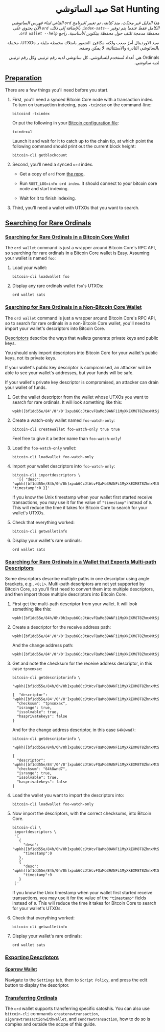 
<div dir="rtl">

# Sat Hunting صيد الساتوشي

<p dir="rtl"><em>هذا الدليل غير محدّث. منذ كتابته، تم تغيير البرنامج <code>ord</code> الثنائي لبناء فهرس الساتوشي الكامل فقط عندما يتم توفير <code>--index-sats</code>. بالإضافة إلى ذلك، <code>ord</code> الآن يحتوي على محفظة مدمجة تلتف حول محفظة بيتكوين الأساسية. راجع <code>ord wallet --help</code>.</em></p>
<p dir="rtl">صيد الاوردينال أمرٌ صعب ولكنه مكافئ. الشعور بامتلاك محفظة مليئة بـ UTXOs، محملة بالساتوشي النادرة والاستثنائية، لا يمكن وصفه.</p>

<p dir="rtl" 

Ordinals هي أعداد تُستخدم للساتوشي. كل ساتوشي لديه رقم ترتيبي وكل رقم ترتيبي لديه ساتوشي.


<div dir="ltr">

<h2 id="preparation"><a class="header" href="#preparation">Preparation</a></h2>
<p>There are a few things you'll need before you start.</p>
<ol>
<li>
<p>First, you'll need a synced Bitcoin Core node with a transaction index. To
turn on transaction indexing, pass <code>-txindex</code> on the command-line:</p>
<pre><code class="language-sh">bitcoind -txindex
</code></pre>
<p>Or put the following in your <a href="https://github.com/bitcoin/bitcoin/blob/master/doc/bitcoin-conf.md#configuration-file-path">Bitcoin configuration
file</a>:</p>
<pre><code>txindex=1
</code></pre>
<p>Launch it and wait for it to catch up to the chain tip, at which point the
following command should print out the current block height:</p>
<pre><code class="language-sh">bitcoin-cli getblockcount
</code></pre>
</li>
<li>
<p>Second, you'll need a synced <code>ord</code> index.</p>
<ul>
<li>
<p>Get a copy of <code>ord</code> from <a href="https://github.com/ordinals/ord/">the repo</a>.</p>
</li>
<li>
<p>Run <code>RUST_LOG=info ord index</code>. It should connect to your bitcoin core
node and start indexing.</p>
</li>
<li>
<p>Wait for it to finish indexing.</p>
</li>
</ul>
</li>
<li>
<p>Third, you'll need a wallet with UTXOs that you want to search.</p>
</li>
</ol>
<h2 id="searching-for-rare-ordinals"><a class="header" href="#searching-for-rare-ordinals">Searching for Rare Ordinals</a></h2>
<h3 id="searching-for-rare-ordinals-in-a-bitcoin-core-wallet"><a class="header" href="#searching-for-rare-ordinals-in-a-bitcoin-core-wallet">Searching for Rare Ordinals in a Bitcoin Core Wallet</a></h3>
<p>The <code>ord wallet</code> command is just a wrapper around Bitcoin Core's RPC API, so
searching for rare ordinals in a Bitcoin Core wallet is Easy. Assuming your
wallet is named <code>foo</code>:</p>
<ol>
<li>
<p>Load your wallet:</p>
<pre><code class="language-sh">bitcoin-cli loadwallet foo
</code></pre>
</li>
<li>
<p>Display any rare ordinals wallet <code>foo</code>'s UTXOs:</p>
<pre><code class="language-sh">ord wallet sats
</code></pre>
</li>
</ol>
<h3 id="searching-for-rare-ordinals-in-a-non-bitcoin-core-wallet"><a class="header" href="#searching-for-rare-ordinals-in-a-non-bitcoin-core-wallet">Searching for Rare Ordinals in a Non-Bitcoin Core Wallet</a></h3>
<p>The <code>ord wallet</code> command is just a wrapper around Bitcoin Core's RPC API, so to
search for rare ordinals in a non-Bitcoin Core wallet, you'll need to import
your wallet's descriptors into Bitcoin Core.</p>
<p><a href="https://github.com/bitcoin/bitcoin/blob/master/doc/descriptors.md">Descriptors</a>
describe the ways that wallets generate private keys and public keys.</p>
<p>You should only import descriptors into Bitcoin Core for your wallet's public
keys, not its private keys.</p>
<p>If your wallet's public key descriptor is compromised, an attacker will be able
to see your wallet's addresses, but your funds will be safe.</p>
<p>If your wallet's private key descriptor is compromised, an attacker can drain
your wallet of funds.</p>
<ol>
<li>
<p>Get the wallet descriptor from the wallet whose UTXOs you want to search for
rare ordinals. It will look something like this:</p>
<pre><code>wpkh([bf1dd55e/84'/0'/0']xpub6CcJtWcvFQaMo39ANFi1MyXkEXM8T8ZhnxMtSjQAdPmVSTHYnc8Hwoc11VpuP8cb8JUTboZB5A7YYGDonYySij4XTawL6iNZvmZwdnSEEep/0/*)#csvefu29
</code></pre>
</li>
<li>
<p>Create a watch-only wallet named <code>foo-watch-only</code>:</p>
<pre><code class="language-sh">bitcoin-cli createwallet foo-watch-only true true
</code></pre>
<p>Feel free to give it a better name than <code>foo-watch-only</code>!</p>
</li>
<li>
<p>Load the <code>foo-watch-only</code> wallet:</p>
<pre><code class="language-sh">bitcoin-cli loadwallet foo-watch-only
</code></pre>
</li>
<li>
<p>Import your wallet descriptors into <code>foo-watch-only</code>:</p>
<pre><code class="language-sh">bitcoin-cli importdescriptors \
  '[{ &quot;desc&quot;: &quot;wpkh([bf1dd55e/84h/0h/0h]xpub6CcJtWcvFQaMo39ANFi1MyXkEXM8T8ZhnxMtSjQAdPmVSTHYnc8Hwoc11VpuP8cb8JUTboZB5A7YYGDonYySij4XTawL6iNZvmZwdnSEEep/0/*)#tpnxnxax&quot;, &quot;timestamp&quot;:0 }]'
</code></pre>
<p>If you know the Unix timestamp when your wallet first started receive
transactions, you may use it for the value of <code>&quot;timestamp&quot;</code> instead of <code>0</code>.
This will reduce the time it takes for Bitcoin Core to search for your
wallet's UTXOs.</p>
</li>
<li>
<p>Check that everything worked:</p>
<pre><code class="language-sh">bitcoin-cli getwalletinfo
</code></pre>
</li>
<li>
<p>Display your wallet's rare ordinals:</p>
<pre><code class="language-sh">ord wallet sats
</code></pre>
</li>
</ol>
<h3 id="searching-for-rare-ordinals-in-a-wallet-that-exports-multi-path-descriptors"><a class="header" href="#searching-for-rare-ordinals-in-a-wallet-that-exports-multi-path-descriptors">Searching for Rare Ordinals in a Wallet that Exports Multi-path Descriptors</a></h3>
<p>Some descriptors describe multiple paths in one descriptor using angle brackets,
e.g., <code>&lt;0;1&gt;</code>. Multi-path descriptors are not yet supported by Bitcoin Core, so
you'll first need to convert them into multiple descriptors, and then import
those multiple descriptors into Bitcoin Core.</p>
<ol>
<li>
<p>First get the multi-path descriptor from your wallet. It will look something
like this:</p>
<pre><code>wpkh([bf1dd55e/84h/0h/0h]xpub6CcJtWcvFQaMo39ANFi1MyXkEXM8T8ZhnxMtSjQAdPmVSTHYnc8Hwoc11VpuP8cb8JUTboZB5A7YYGDonYySij4XTawL6iNZvmZwdnSEEep/&lt;0;1&gt;/*)#fw76ulgt
</code></pre>
</li>
<li>
<p>Create a descriptor for the receive address path:</p>
<pre><code>wpkh([bf1dd55e/84'/0'/0']xpub6CcJtWcvFQaMo39ANFi1MyXkEXM8T8ZhnxMtSjQAdPmVSTHYnc8Hwoc11VpuP8cb8JUTboZB5A7YYGDonYySij4XTawL6iNZvmZwdnSEEep/0/*)
</code></pre>
<p>And the change address path:</p>
<pre><code>wpkh([bf1dd55e/84'/0'/0']xpub6CcJtWcvFQaMo39ANFi1MyXkEXM8T8ZhnxMtSjQAdPmVSTHYnc8Hwoc11VpuP8cb8JUTboZB5A7YYGDonYySij4XTawL6iNZvmZwdnSEEep/1/*)
</code></pre>
</li>
<li>
<p>Get and note the checksum for the receive address descriptor, in this case
<code>tpnxnxax</code>:</p>
<pre><code class="language-sh">bitcoin-cli getdescriptorinfo \
  'wpkh([bf1dd55e/84h/0h/0h]xpub6CcJtWcvFQaMo39ANFi1MyXkEXM8T8ZhnxMtSjQAdPmVSTHYnc8Hwoc11VpuP8cb8JUTboZB5A7YYGDonYySij4XTawL6iNZvmZwdnSEEep/0/*)'
</code></pre>
<pre><code class="language-json">{  &quot;descriptor&quot;: &quot;wpkh([bf1dd55e/84'/0'/0']xpub6CcJtWcvFQaMo39ANFi1MyXkEXM8T8ZhnxMtSjQAdPmVSTHYnc8Hwoc11VpuP8cb8JUTboZB5A7YYGDonYySij4XTawL6iNZvmZwdnSEEep/0/*)#csvefu29&quot;,
  &quot;checksum&quot;: &quot;tpnxnxax&quot;,
  &quot;isrange&quot;: true,
  &quot;issolvable&quot;: true,
  &quot;hasprivatekeys&quot;: false
}
</code></pre>
<p>And for the change address descriptor, in this case <code>64k8wnd7</code>:</p>
<pre><code class="language-sh">bitcoin-cli getdescriptorinfo \
  'wpkh([bf1dd55e/84h/0h/0h]xpub6CcJtWcvFQaMo39ANFi1MyXkEXM8T8ZhnxMtSjQAdPmVSTHYnc8Hwoc11VpuP8cb8JUTboZB5A7YYGDonYySij4XTawL6iNZvmZwdnSEEep/1/*)'
</code></pre>
<pre><code class="language-json">{
  &quot;descriptor&quot;: &quot;wpkh([bf1dd55e/84'/0'/0']xpub6CcJtWcvFQaMo39ANFi1MyXkEXM8T8ZhnxMtSjQAdPmVSTHYnc8Hwoc11VpuP8cb8JUTboZB5A7YYGDonYySij4XTawL6iNZvmZwdnSEEep/1/*)#fyfc5f6a&quot;,
  &quot;checksum&quot;: &quot;64k8wnd7&quot;,
  &quot;isrange&quot;: true,
  &quot;issolvable&quot;: true,
  &quot;hasprivatekeys&quot;: false
}
</code></pre>
</li>
<li>
<p>Load the wallet you want to import the descriptors into:</p>
<pre><code class="language-sh">bitcoin-cli loadwallet foo-watch-only
</code></pre>
</li>
<li>
<p>Now import the descriptors, with the correct checksums, into Bitcoin Core.</p>
<pre><code class="language-sh">bitcoin-cli \
 importdescriptors \
 '[
   {
     &quot;desc&quot;: &quot;wpkh([bf1dd55e/84h/0h/0h]xpub6CcJtWcvFQaMo39ANFi1MyXkEXM8T8ZhnxMtSjQAdPmVSTHYnc8Hwoc11VpuP8cb8JUTboZB5A7YYGDonYySij4XTawL6iNZvmZwdnSEEep/0/*)#tpnxnxax&quot;
     &quot;timestamp&quot;:0
   },
   {
     &quot;desc&quot;: &quot;wpkh([bf1dd55e/84h/0h/0h]xpub6CcJtWcvFQaMo39ANFi1MyXkEXM8T8ZhnxMtSjQAdPmVSTHYnc8Hwoc11VpuP8cb8JUTboZB5A7YYGDonYySij4XTawL6iNZvmZwdnSEEep/1/*)#64k8wnd7&quot;,
     &quot;timestamp&quot;:0
   }
 ]'
</code></pre>
<p>If you know the Unix timestamp when your wallet first started receive
transactions, you may use it for the value of the <code>&quot;timestamp&quot;</code> fields
instead of <code>0</code>. This will reduce the time it takes for Bitcoin Core to
search for your wallet's UTXOs.</p>
</li>
<li>
<p>Check that everything worked:</p>
<pre><code class="language-sh">bitcoin-cli getwalletinfo
</code></pre>
</li>
<li>
<p>Display your wallet's rare ordinals:</p>
<pre><code class="language-sh">ord wallet sats
</code></pre>
</li>
</ol>
<h3 id="exporting-descriptors"><a class="header" href="#exporting-descriptors">Exporting Descriptors</a></h3>
<h4 id="sparrow-wallet"><a class="header" href="#sparrow-wallet">Sparrow Wallet</a></h4>
<p>Navigate to the <code>Settings</code> tab, then to <code>Script Policy</code>, and press the edit
button to display the descriptor.</p>
<h3 id="transferring-ordinals"><a class="header" href="#transferring-ordinals">Transferring Ordinals</a></h3>
<p>The <code>ord</code> wallet supports transferring specific satoshis. You can also use
<code>bitcoin-cli</code> commands <code>createrawtransaction</code>, <code>signrawtransactionwithwallet</code>,
and <code>sendrawtransaction</code>, how to do so is complex and outside the scope of this
guide.

